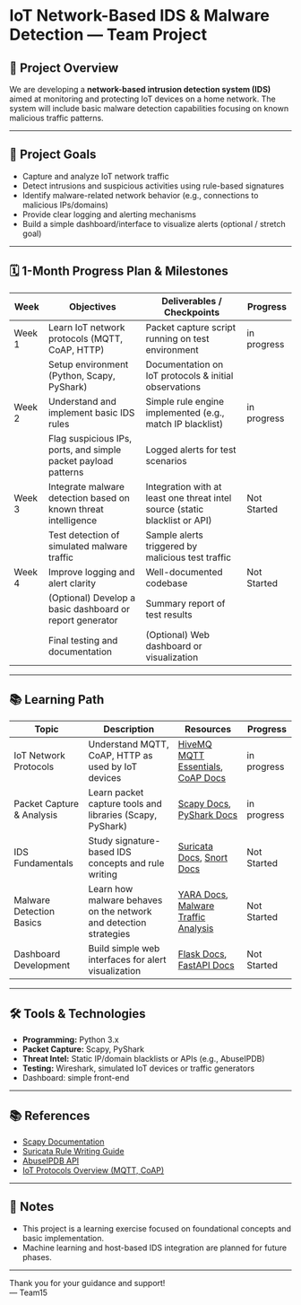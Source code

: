 # IoT Network-Based IDS & Malware Detection — Team Project

## 📌 Project Overview  
We are developing a **network-based intrusion detection system (IDS)** aimed at monitoring and protecting IoT devices on a home network. The system will include basic malware detection capabilities focusing on known malicious traffic patterns.

---

## 🎯 Project Goals  
- Capture and analyze IoT network traffic  
- Detect intrusions and suspicious activities using rule-based signatures  
- Identify malware-related network behavior (e.g., connections to malicious IPs/domains)  
- Provide clear logging and alerting mechanisms  
- Build a simple dashboard/interface to visualize alerts (optional / stretch goal)  

---

## 🗓 1-Month Progress Plan & Milestones  

| Week   | Objectives                                                     | Deliverables / Checkpoints                                                  | Progress    |
| ------ | -------------------------------------------------------------- | --------------------------------------------------------------------------- | ----------- |
| Week 1 | Learn IoT network protocols (MQTT, CoAP, HTTP)                 | Packet capture script running on test environment                           | in progress |
|        | Setup environment (Python, Scapy, PyShark)                     | Documentation on IoT protocols & initial observations                       |             |
| Week 2 | Understand and implement basic IDS rules                       | Simple rule engine implemented (e.g., match IP blacklist)                   | in progress |
|        | Flag suspicious IPs, ports, and simple packet payload patterns | Logged alerts for test scenarios                                            |             |
| Week 3 | Integrate malware detection based on known threat intelligence | Integration with at least one threat intel source (static blacklist or API) | Not Started |
|        | Test detection of simulated malware traffic                    | Sample alerts triggered by malicious test traffic                           |             |
| Week 4 | Improve logging and alert clarity                              | Well-documented codebase                                                    | Not Started |
|        | (Optional) Develop a basic dashboard or report generator       | Summary report of test results                                              |             |
|        | Final testing and documentation                                | (Optional) Web dashboard or visualization                                   |             |

---

## 📚 Learning Path  

| Topic                     | Description                                                       | Resources                                                                                                                  | Progress    |
| ------------------------- | ----------------------------------------------------------------- | -------------------------------------------------------------------------------------------------------------------------- | ----------- |
| IoT Network Protocols     | Understand MQTT, CoAP, HTTP as used by IoT devices                | [HiveMQ MQTT Essentials](https://www.hivemq.com/mqtt-essentials/), [CoAP Docs](https://coap.technology/)                   | in progress |
| Packet Capture & Analysis | Learn packet capture tools and libraries (Scapy, PyShark)         | [Scapy Docs](https://scapy.readthedocs.io/), [PyShark Docs](https://kiminewt.github.io/pyshark/)                           | in progress |
| IDS Fundamentals          | Study signature-based IDS concepts and rule writing               | [Suricata Docs](https://suricata.io/documentation/), [Snort Docs](https://snort.org/documents)                             | Not Started |
| Malware Detection Basics  | Learn how malware behaves on the network and detection strategies | [YARA Docs](https://yara.readthedocs.io/en/stable/), [Malware Traffic Analysis](https://www.malware-traffic-analysis.net/) | Not Started |
| Dashboard Development     | Build simple web interfaces for alert visualization               | [Flask Docs](https://flask.palletsprojects.com/), [FastAPI Docs](https://fastapi.tiangolo.com/)                            | Not Started |

---

## 🛠 Tools & Technologies  
- **Programming:** Python 3.x  
- **Packet Capture:** Scapy, PyShark  
- **Threat Intel:** Static IP/domain blacklists or APIs (e.g., AbuseIPDB)  
- **Testing:** Wireshark, simulated IoT devices or traffic generators  
- Dashboard: simple front-end  

---

## 📚 References 
- [Scapy Documentation](https://scapy.readthedocs.io/en/latest/)  
- [Suricata Rule Writing Guide](https://suricata.readthedocs.io/en/latest/rules/)  
- [AbuseIPDB API](https://docs.abuseipdb.com/)  
- [IoT Protocols Overview (MQTT, CoAP)](https://www.hivemq.com/mqtt-essentials/)  

---

## 📝 Notes  
- This project is a learning exercise focused on foundational concepts and basic implementation.  
- Machine learning and host-based IDS integration are planned for future phases.  

---

Thank you for your guidance and support!  
— Team15
